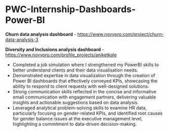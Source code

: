 # PWC-Internship-Dashboards-Power-BI

**Churn data analysis dashboard** - https://www.novypro.com/project/churn-data-analysis-3

**Diversity and Inclusions analysis dashboard** - https://www.novypro.com/profile_projects/aniketkale

 * Completed a job simulation where I strengthened my PowerBI skills to better
   understand clients and their data visualisation needs.
 * Demonstrated expertise in data visualization through the creation of Power BI
   dashboards that effectively conveyed KPIs, showcasing the ability to respond
   to client requests with well-designed solutions.
 * Strong communication skills reflected in the concise and informative email
   communication with engagement partners, delivering valuable insights and
   actionable suggestions based on data analysis.
 * Leveraged analytical problem-solving skills to examine HR data, particularly
   focusing on gender-related KPIs, and identified root causes for gender
   balance issues at the executive management level, highlighting a commitment
   to data-driven decision-making.

 
